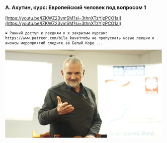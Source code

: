 
### А. Ахутин, курс: Европейский человек под вопросом 1



[https://youtu.be/lZKWZ23vmSM?si=3thnXTzYjzPCO1al](https://youtu.be/lZKWZ23vmSM?si=3thnXTzYjzPCO1al)

```
❤️ Ранний доступ к лекциям и к закрытым курсам: https://www.patreon.com/bila_kavaЧтобы не пропускать новые лекции и анонсы мероприятий следите за Белый Кофе ...
```



![1695248807_a-akhutin-kurs-evropeiskii-chelo_lZKWZ23vmSM.jpg](1695248807_a-akhutin-kurs-evropeiskii-chelo_lZKWZ23vmSM.jpg)
